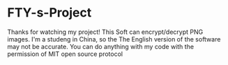 # FTY-s-Project
Thanks for watching my project!
This Soft can encrypt/decrypt PNG images.
I'm a studeng in China, so the The English version of the software may not be accurate. 
You can do anything with my code with the permission of MIT open source protocol
